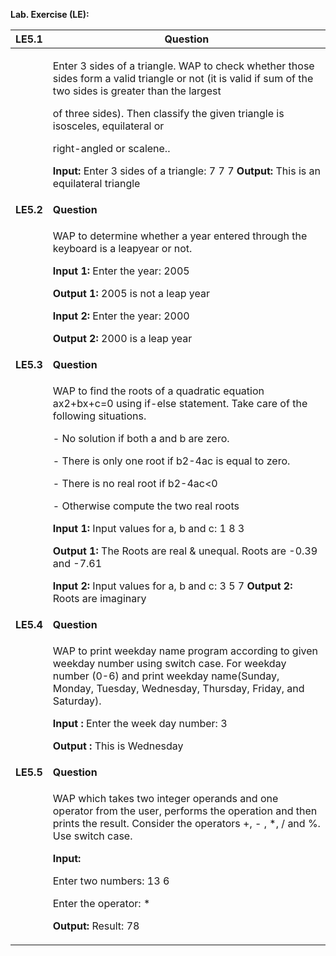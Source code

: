 **Lab. Exercise (LE):** 



|**LE5.1** |**Question** |
| - | - |
||<p>Enter 3 sides of a triangle. WAP to check whether those sides form a valid triangle or not (it is valid if sum of the two sides is greater than the largest </p><p>of three sides). Then classify the given triangle is isosceles, equilateral or </p><p>right-angled or scalene..  </p><p>**Input:** Enter 3 sides of a triangle: 7 7 7 **Output:** This is an equilateral triangle </p>|
|**LE5.2** |**Question** |
||<p>WAP to determine whether a year entered through the keyboard is a leapyear or not. </p><p>**Input 1:** Enter the year: 2005 </p><p>**Output 1:** 2005 is not a leap year </p><p>**Input 2:** Enter the year: 2000 </p><p>**Output 2:** 2000 is a leap year </p>|
|**LE5.3** |**Question** |
||<p>WAP to find the roots of a quadratic equation ax2+bx+c=0 using if-else statement. Take care of the following situations.  </p><p>- No solution if both a and b are zero.  </p><p>- There is only one root if b2-4ac is equal to zero. </p><p>- There is no real root if b2-4ac<0 </p><p>- Otherwise compute the two real roots </p><p>**Input 1:** Input values for a, b and c: 1 8 3 </p><p>**Output 1:** The Roots are real & unequal. Roots are -0.39 and -7.61 </p><p>**Input 2:** Input values for a, b and c: 3 5 7 **Output 2:** Roots are imaginary </p>|
|**LE5.4** |**Question** |
||<p>WAP to print weekday name program according to given weekday number using switch case. For weekday number (0-6) and print weekday name(Sunday, Monday, Tuesday, Wednesday, Thursday, Friday, and Saturday). </p><p>**Input :** Enter the week day number: 3 </p><p>**Output :** This is Wednesday </p>|
|**LE5.5** |**Question** |
||<p>WAP which takes two integer operands and one operator from the user, performs the operation and then prints the result. Consider the operators +, - , \*, / and %. Use switch case. </p><p>**Input:**  </p><p>Enter two numbers: 13 6 </p><p>Enter the operator: \* </p><p>**Output:** Result: 78 </p>|
